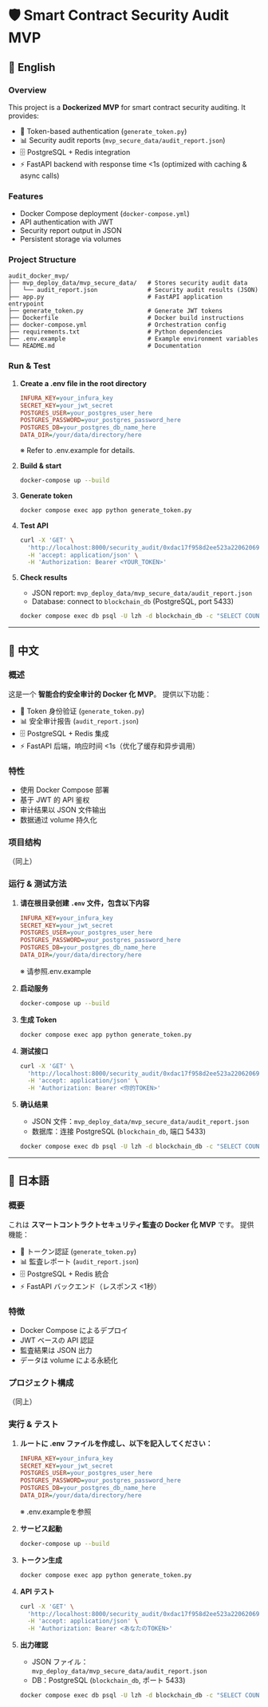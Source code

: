 # 🛡️ Smart Contract Security Audit MVP

## 📖 English

### Overview

This project is a **Dockerized MVP** for smart contract security auditing.
It provides:

* 🔑 Token-based authentication (`generate_token.py`)
* 📊 Security audit reports (`mvp_secure_data/audit_report.json`)
* 🗄️ PostgreSQL + Redis integration
* ⚡ FastAPI backend with response time <1s (optimized with caching & async calls)

### Features

* Docker Compose deployment (`docker-compose.yml`)
* API authentication with JWT
* Security report output in JSON
* Persistent storage via volumes

### Project Structure

```
audit_docker_mvp/
├── mvp_deploy_data/mvp_secure_data/   # Stores security audit data
│   └── audit_report.json              # Security audit results (JSON)
├── app.py                             # FastAPI application entrypoint
├── generate_token.py                  # Generate JWT tokens
├── Dockerfile                         # Docker build instructions
├── docker-compose.yml                 # Orchestration config
├── requirements.txt                   # Python dependencies
├── .env.example                       # Example environment variables
└── README.md                          # Documentation
```

### Run & Test
1. **Create a .env file in the root directory**
   ```ini
   INFURA_KEY=your_infura_key
   SECRET_KEY=your_jwt_secret
   POSTGRES_USER=your_postgres_user_here
   POSTGRES_PASSWORD=your_postgres_password_here
   POSTGRES_DB=your_postgres_db_name_here
   DATA_DIR=/your/data/directory/here
   ```
   ※ Refer to .env.example for details.

2. **Build & start**

   ```bash
   docker-compose up --build
   ```
3. **Generate token**

   ```bash
   docker compose exec app python generate_token.py
   ```
4. **Test API**

   ```bash
   curl -X 'GET' \
     'http://localhost:8000/security_audit/0xdac17f958d2ee523a2206206994597c13d831ec7?chain_name=ethereum' \
     -H 'accept: application/json' \
     -H 'Authorization: Bearer <YOUR_TOKEN>'
   ```
5. **Check results**

   * JSON report: `mvp_deploy_data/mvp_secure_data/audit_report.json`
   * Database: connect to `blockchain_db` (PostgreSQL, port 5433)
   ```bash
   docker compose exec db psql -U lzh -d blockchain_db -c "SELECT COUNT(*) FROM security_audits;"
   ```


---

## 📖 中文

### 概述

这是一个 **智能合约安全审计的 Docker 化 MVP**。
提供以下功能：

* 🔑 Token 身份验证 (`generate_token.py`)
* 📊 安全审计报告 (`audit_report.json`)
* 🗄️ PostgreSQL + Redis 集成
* ⚡ FastAPI 后端，响应时间 <1s（优化了缓存和异步调用）

### 特性

* 使用 Docker Compose 部署
* 基于 JWT 的 API 鉴权
* 审计结果以 JSON 文件输出
* 数据通过 volume 持久化

### 项目结构

（同上）

### 运行 & 测试方法

1. **请在根目录创建 `.env` 文件，包含以下内容**
   ```ini
   INFURA_KEY=your_infura_key
   SECRET_KEY=your_jwt_secret
   POSTGRES_USER=your_postgres_user_here
   POSTGRES_PASSWORD=your_postgres_password_here
   POSTGRES_DB=your_postgres_db_name_here
   DATA_DIR=/your/data/directory/here
   ```
   ※ 请参照.env.example
2. **启动服务**

   ```bash
   docker-compose up --build
   ```
3. **生成 Token**

   ```bash
   docker compose exec app python generate_token.py
   ```
4. **测试接口**

   ```bash
   curl -X 'GET' \
     'http://localhost:8000/security_audit/0xdac17f958d2ee523a2206206994597c13d831ec7?chain_name=ethereum' \
     -H 'accept: application/json' \
     -H 'Authorization: Bearer <你的TOKEN>'
   ```
5. **确认结果**

   * JSON 文件：`mvp_deploy_data/mvp_secure_data/audit_report.json`
   * 数据库：连接 PostgreSQL (`blockchain_db`, 端口 5433)
   ```bash
   docker compose exec db psql -U lzh -d blockchain_db -c "SELECT COUNT(*) FROM security_audits;"
   ```

---

## 📖 日本語

### 概要

これは **スマートコントラクトセキュリティ監査の Docker 化 MVP** です。
提供機能：

* 🔑 トークン認証 (`generate_token.py`)
* 📊 監査レポート (`audit_report.json`)
* 🗄️ PostgreSQL + Redis 統合
* ⚡ FastAPI バックエンド（レスポンス <1秒）

### 特徴

* Docker Compose によるデプロイ
* JWT ベースの API 認証
* 監査結果は JSON 出力
* データは volume による永続化

### プロジェクト構成

（同上）

### 実行 & テスト
1. **ルートに .env ファイルを作成し、以下を記入してください：**
   ```ini
   INFURA_KEY=your_infura_key
   SECRET_KEY=your_jwt_secret
   POSTGRES_USER=your_postgres_user_here
   POSTGRES_PASSWORD=your_postgres_password_here
   POSTGRES_DB=your_postgres_db_name_here
   DATA_DIR=/your/data/directory/here
   ```
   ※ .env.exampleを参照
2. **サービス起動**

   ```bash
   docker-compose up --build
   ```
3. **トークン生成**

   ```bash
   docker compose exec app python generate_token.py
   ```
4. **API テスト**

   ```bash
   curl -X 'GET' \
     'http://localhost:8000/security_audit/0xdac17f958d2ee523a2206206994597c13d831ec7?chain_name=ethereum' \
     -H 'accept: application/json' \
     -H 'Authorization: Bearer <あなたのTOKEN>'
   ```
5. **出力確認**

   * JSON ファイル：`mvp_deploy_data/mvp_secure_data/audit_report.json`
   * DB：PostgreSQL (`blockchain_db`, ポート 5433)
   ```bash
   docker compose exec db psql -U lzh -d blockchain_db -c "SELECT COUNT(*) FROM security_audits;"
   ```